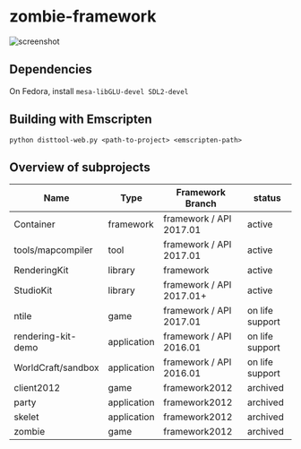 # zombie-framework

![screenshot](https://raw.githubusercontent.com/minexew/zombie-framework/master/screenshots/screenshot-20120627-224725.png)

## Dependencies

On Fedora, install `mesa-libGLU-devel SDL2-devel`

## Building with Emscripten
`python disttool-web.py <path-to-project> <emscripten-path>`

## Overview of subprojects

Name | Type | Framework Branch | status
-----|------|------------------|-------
Container|framework|framework / API 2017.01|active
tools/mapcompiler|tool|framework / API 2017.01|active
RenderingKit|library|framework|active
StudioKit|library|framework / API 2017.01+|active
ntile|game|framework / API 2017.01|on life support
rendering-kit-demo|application|framework / API 2016.01|on life support
WorldCraft/sandbox|application|framework / API 2016.01|on life support
client2012|game|framework2012|archived
party|application|framework2012|archived
skelet|application|framework2012|archived
zombie|game|framework2012|archived
